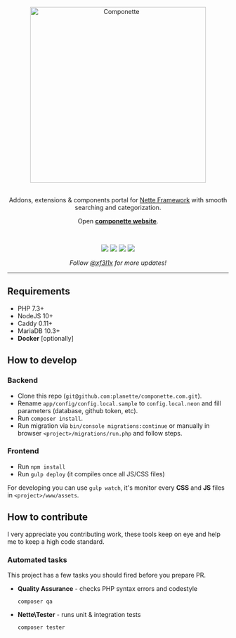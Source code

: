 <div align="center">
    <br/>
    <img src="https://cdn.jsdelivr.net/gh/f3l1x/xsource/assets/componette.png" alt="Componette" title="Componette" width="400">
    <br/>
    <br/>
    <p>
       Addons, extensions & components portal for <a href="https://nette.org">Nette Framework</a> with smooth searching and categorization.
    </p>
    <p>Open <a href="https://componette.com"><strong>componette website</strong></a>.</p>
    <br/>
    <p>
        <a href="https://gitter.im/componette/componette" rel="nofollow"><img src="https://img.shields.io/gitter/room/componette/componette.svg"></a>
        <a href="https://travis-ci.org/planette/componette.com" rel="nofollow"><img src="https://img.shields.io/travis/planette/componette.com.svg?style=flat-square"></a>
        <a href="http://isitmaintained.com/project/componette/componette.com" rel="nofollow"><img src="https://isitmaintained.com/badge/open/componette/componette.com.svg"></a>
        <a href="http://isitmaintained.com/project/componette/componette.com" rel="nofollow"><img src="https://isitmaintained.com/badge/resolution/componette/componette.com.svg"></a>
    </p>
    <p>
        <em>Follow <a href="http://twitter.com/xf3l1x">@xf3l1x</a> for more updates!</em>
    </p>
</div>

----

## Requirements

* PHP 7.3+
* NodeJS 10+
* Caddy 0.11+
* MariaDB 10.3+
* **Docker** [optionally]

## How to develop

### Backend

- Clone this repo (`git@github.com:planette/componette.com.git`).
- Rename `app/config/config.local.sample` to `config.local.neon` and fill parameters (database, github token, etc).
- Run `composer install`.
- Run migration via `bin/console migrations:continue` or manually in browser `<project>/migrations/run.php` and follow steps.

### Frontend

- Run `npm install`
- Run `gulp deploy` (it compiles once all JS/CSS files)

For developing you can use `gulp watch`, it's monitor every **CSS** and **JS** files in `<project>/www/assets`.

## How to contribute

I very appreciate you contributing work, these tools keep on eye and help me to keep a high code standard.

### Automated tasks

This project has a few tasks you should fired before you prepare PR.

- **Quality Assurance** - checks PHP syntax errors and codestyle

    ```
    composer qa
    ```

- **Nette\Tester** - runs unit & integration tests

    ```
    composer tester
    ```
